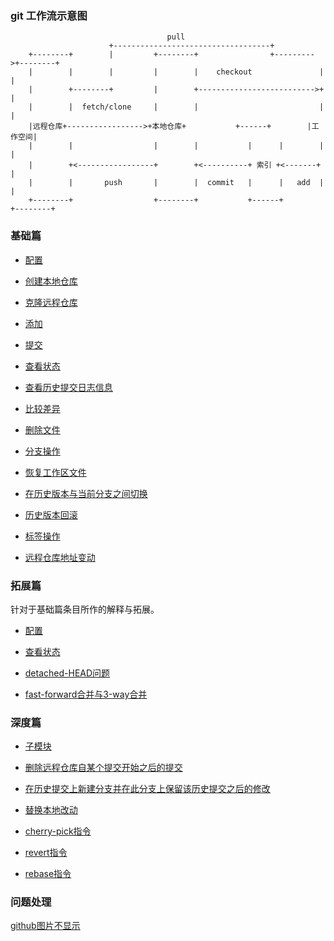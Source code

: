 
### git 工作流示意图

```shell
                                   pull
                      +-----------------------------------+
    +--------+        |         +--------+                +--------->+--------+
    |        |        |         |        |    checkout               |        |
    |        +--------+         |        +-------------------------->+        |
    |        |  fetch/clone     |        |                           |        |
    |远程仓库+----------------->+本地仓库+           +------+        |工作空间|
    |        |                  |        |           |      |        |        |
    |        +<-----------------+        +<----------+ 索引 +<-------+        |
    |        |       push       |        |  commit   |      |   add  |        |
    +--------+                  +--------+           +------+        +--------+
```


### 基础篇

- [配置](基础篇.md#配置)
- [创建本地仓库](基础篇.md#创建本地仓库)
- [克隆远程仓库](基础篇.md#克隆远程仓库)

- [添加](基础篇.md#添加)
- [提交](基础篇.md#提交)

- [查看状态](基础篇.md#查看状态)
- [查看历史提交日志信息](基础篇.md#查看历史提交日志信息)

- [比较差异](基础篇.md#比较差异)

- [删除文件](基础篇.md#删除文件)

- [分支操作](基础篇.md#分支操作)

- [恢复工作区文件](基础篇.md#恢复工作区文件)

- [在历史版本与当前分支之间切换](基础篇.md#在历史版本与当前分支之间切换)

- [历史版本回滚](基础篇.md#历史版本回滚)

- [标签操作](基础篇.md#标签操作)

- [远程仓库地址变动](基础篇.md#远程仓库地址变动)


### 拓展篇

针对于基础篇条目所作的解释与拓展。

- [配置](拓展篇.md#配置)

- [查看状态](拓展篇.md#查看状态)

- [detached-HEAD问题](拓展篇.md#detached-HEAD问题)

- [fast-forward合并与3-way合并](拓展篇.md#fast-forward合并与3-way合并)


### 深度篇

- [子模块](深度篇.md#子模块)

- [删除远程仓库自某个提交开始之后的提交](深度篇.md#删除远程仓库自某个提交开始之后的提交)

- [在历史提交上新建分支并在此分支上保留该历史提交之后的修改](深度篇.md#在历史提交上新建分支并在此分支上保留该历史提交之后的修改)

- [替换本地改动](深度篇.md#替换本地改动)

- [cherry-pick指令](深度篇.md#cherry-pick指令)

- [revert指令](深度篇.md#revert指令)

- [rebase指令](深度篇.md#rebase指令)


### 问题处理

[github图片不显示](github图片不显示.md)
